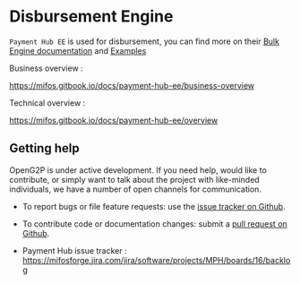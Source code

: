 # Disbursement Engine

`Payment Hub EE` is used for disbursement, you can find more on their
[Bulk Engine documentation](https://app.gitbook.com/o/-L_J6oxbPK3wAuGnofJl/s/-L_J6oxfkTjM9Go4YNSW/c/U4Ptc4WiXZ0Hzkr7J6S2/payment-hub-ee/overview/payment-hub-integration)
and
[Examples](https://app.gitbook.com/o/-L_J6oxbPK3wAuGnofJl/s/-L_J6oxfkTjM9Go4YNSW/payment-hub-ee/overview/example)

Business overview :

<https://mifos.gitbook.io/docs/payment-hub-ee/business-overview>

Technical overview :

<https://mifos.gitbook.io/docs/payment-hub-ee/overview>

## Getting help

OpenG2P is under active development. If you need help, would like to contribute, or simply want to talk about
the project with like-minded individuals, we have a number of open channels for communication.

- To report bugs or file feature requests: use the
  [issue tracker on Github](https://github.com/openg2p/openg2p-disburser/issues).

- To contribute code or documentation changes: submit a
  [pull request on Github](https://github.com/openg2p/openg2p-disburser/pulls).

- Payment Hub issue tracker : <https://mifosforge.jira.com/jira/software/projects/MPH/boards/16/backlog>
